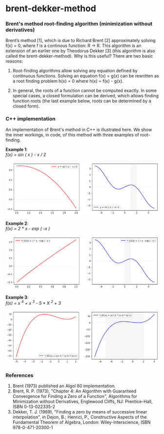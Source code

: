 # brent-dekker-method
### Brent's method root-finding algorithm (minimization without derivatives)
Brent’s method [1], which is due to Richard Brent [2] approximately solving f(x) = 0, where f is a continous function: R → R. 
This algorithm is an extension of an earlier one by Theodorus Dekker [3]  (this algorithm is also called the brent-dekker-method). Why is this useful? There are two basic reasons:

1. Root-finding algorithms allow solving any equation defined by continuous functions. Solving an equation f(x) = g(x) can be rewritten as a root finding problem h(x) = 0 where h(x) = f(x) - g(x).

2. In general, the roots of a function cannot be computed exactly. In some special cases, a closed formulation can be derived, which allows finding function roots (the last example below, roots can be determined by a closed form).

### C++ implementation

An implementation of Brent's method in C++ is illustrated here. We show the inner workings, in code, of this method with three examples of root-finding.

<b>Example 1</b>:<br/> <i>f(x) = sin ( x ) - x / 2</i>
 
![Example 1](/images/example_1.png "f(x) = sin ( x ) - x / 2")<br>

<b>Example 2</b>:<br/> <i>f(x) = 2 * x - exp ( -x )</i>
 
![Example 2](/images/example_2.png "f(x) = 2 * x - exp ( -x )")<br>

<b>Example 3</b>:<br/> <i>f(x) = x <sup>4</sup> + x <sup>3</sup> - 5 * X <sup>2</sup> + 3</i>
 
![Example 3](/images/example_3.png "f(x) = x <sup>4</sup> + x <sup>3</sup> - 5 * X <sup>2</sup> + 3")<br>


### References

1. Brent (1973) published an Algol 60 implementation.
2. Brent, R. P. (1973), "Chapter 4: An Algorithm with Guaranteed Convergence for Finding a Zero of a Function", Algorithms for Minimization without Derivatives, Englewood Cliffs, NJ: Prentice-Hall, ISBN 0-13-022335-2
3. Dekker, T. J. (1969), "Finding a zero by means of successive linear interpolation", in Dejon, B.; Henrici, P., Constructive Aspects of the Fundamental Theorem of Algebra, London: Wiley-Interscience, ISBN 978-0-471-20300-1

